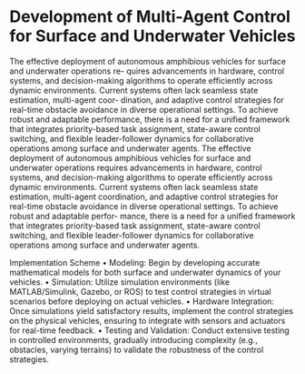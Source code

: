 
# Development of Multi-Agent Control for Surface and Underwater Vehicles
The effective deployment of autonomous amphibious vehicles for surface and underwater operations re-
quires advancements in hardware, control systems, and decision-making algorithms to operate efficiently
across dynamic environments. Current systems often lack seamless state estimation, multi-agent coor-
dination, and adaptive control strategies for real-time obstacle avoidance in diverse operational settings.
To achieve robust and adaptable performance, there is a need for a unified framework that integrates
priority-based task assignment, state-aware control switching, and flexible leader-follower dynamics for
collaborative operations among surface and underwater agents. The effective deployment of autonomous
amphibious vehicles for surface and underwater operations requires advancements in hardware, control
systems, and decision-making algorithms to operate efficiently across dynamic environments. Current
systems often lack seamless state estimation, multi-agent coordination, and adaptive control strategies
for real-time obstacle avoidance in diverse operational settings. To achieve robust and adaptable perfor-
mance, there is a need for a unified framework that integrates priority-based task assignment, state-aware
control switching, and flexible leader-follower dynamics for collaborative operations among surface and
underwater agents.

Implementation Scheme
• Modeling: Begin by developing accurate mathematical models for both surface and underwater  dynamics of your vehicles.
• Simulation: Utilize simulation environments (like MATLAB/Simulink, Gazebo, or ROS) to test control strategies in virtual scenarios before deploying on actual vehicles.
• Hardware Integration: Once simulations yield satisfactory results, implement the control strategies
on the physical vehicles, ensuring to integrate with sensors and actuators for real-time feedback.
• Testing and Validation: Conduct extensive testing in controlled environments, gradually introducing
complexity (e.g., obstacles, varying terrains) to validate the robustness of the control strategies.
